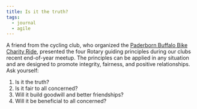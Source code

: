 ```yaml
---
title: Is it the truth?
tags: 
  - journal
  - agile
---
```

A friend from the cycling club, who organized the [Paderborn Buffalo Bike Charity Ride](/2024-05-26-buffalo-bike-charity-ride/), presented the four Rotary guiding principles during our clubs recent end-of-year meetup. The principles can be applied in any situation and are designed to promote integrity, fairness, and positive relationships. Ask yourself:

1.	Is it the truth?
2.	Is it fair to all concerned?
3.	Will it build goodwill and better friendships?
4.	Will it be beneficial to all concerned?

